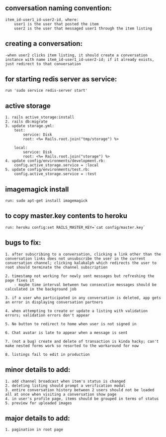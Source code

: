 ## conversation naming convention:
    item_id-user1_id-user2-id, where:
        user1 is the user that posted the item
        user2 is the user that messaged user1 through the item listing


## creating a conversation:
    -when user2 clicks item listing, it should create a conversation instance with name item_id-user1_id-user2-id; if it already exists, just redirect to that conversation

## for starting redis server as service:
    run 'sudo service redis-server start'

## active storage
    1. rails active_storage:install
    2. rails db:migrate
    3. update storage.yml:
        test:
            service: Disk
            root: <%= Rails.root.join("tmp/storage") %>

        local:
            service: Disk
            root: <%= Rails.root.join("storage") %>
    4. update config/environments/development.rb:
        config.active_storage.service = :local
    5. update config/environments/test.rb:
        config.active_storage.service = :test

## imagemagick install
    run: sudo apt-get install imagemagick

## to copy master.key contents to heroku
    run: heroku config:set RAILS_MASTER_KEY=`cat config/master.key`

## bugs to fix:
    1. after subscribing to a conversation, clicking a link other than the conversation links does not unsubscribe the user in the current conversation channel; clicking kalakalph which redirects the user to root should terminate the channel subscription

    2. timestamp not working for newly sent messages but refreshing the page fixes it
        - maybe time interval between two consecutive messages should be calculated in the background job

    3. if a user who participated in any conversation is deleted, app gets an error in displaying conversation partners

    4. when attempting to create or update a listing with validation errors; validation errors don't appear

    5. No button to redirect to home when user is not signed in
    
    6. Chat avatar is late to appear when a message is sent

    7. (not a bug) create and delete of transaction is kinda hacky; can't make nested forms work so resorted to the workaround for now

    8. listings fail to edit in production
## minor details to add:
    1. add channel broadcast when item's status is changed
    2. deleting listing should prompt a verification modal
    3. entire conversation history between 2 users should not be loaded all at once when visiting a conversation show page
    4. in user's profile page, items should be grouped in terms of status
    5. preview for uploaded images

## major details to add:
    1. pagination in root page